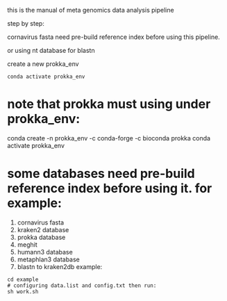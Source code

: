 this is the manual of meta genomics data analysis pipeline

step by step:

cornavirus fasta need pre-build reference index before using this pipeline.

or using nt database for blastn

create a new prokka_env
```
conda activate prokka_env
```

### 
# note that prokka must using under prokka_env:
conda create -n prokka_env -c conda-forge -c bioconda prokka
conda activate prokka_env
###
# some databases need pre-build reference index before using it. for example:
1) cornavirus fasta
2) kraken2 database
3) prokka database
4) meghit
5) humann3 database
6) metaphlan3 database
7) blastn to kraken2db
example:
```
cd example
# configuring data.list and config.txt then run:
sh work.sh

```
